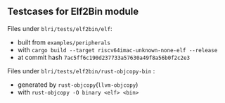 ## Testcases for Elf2Bin module

Files under `blri/tests/elf2bin/elf`:
- built from `examples/peripherals`
- with `cargo build --target riscv64imac-unknown-none-elf --release` 
- at commit hash `7ac5ff6c190d237733a57630a49f8a56b0f2c2e3`

Files under `blri/tests/elf2bin/rust-objcopy-bin` :
- generated by
`rust-objcopy`(`llvm-objcopy`) 
- with `rust-objcopy -O binary <elf> <bin>`